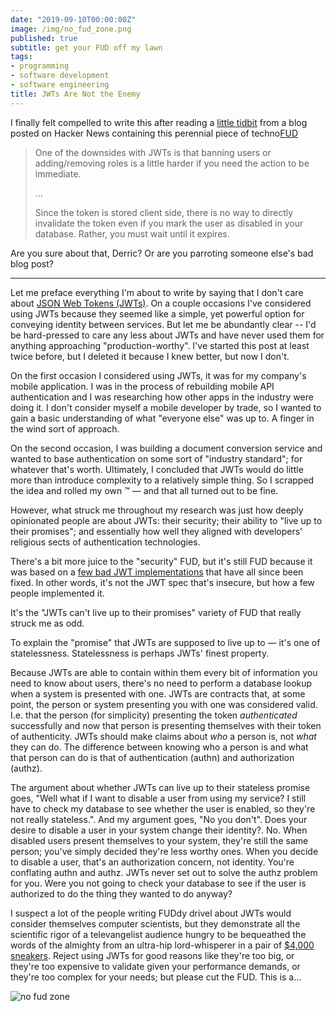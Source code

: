 ```yaml
---
date: "2019-09-10T00:00:00Z"
image: /img/no_fud_zone.png
published: true
subtitle: get your FUD off my lawn
tags:
- programming
- software development
- software engineering
title: JWTs Are Not the Enemy
---
```


I finally felt compelled to write this after reading a [little tidbit](https://www.moesif.com/blog/technical/restful-apis/Authorization-on-RESTful-APIs/#) from a blog posted on Hacker News containing this perennial piece of techno[FUD](https://en.wikipedia.org/wiki/Fear,_uncertainty,_and_doubt)

> One of the downsides with JWTs is that banning users or adding/removing roles is a little harder if you need the action to be immediate.
>
> ...
>
> Since the token is stored client side, there is no way to directly invalidate the token even if you mark the user as disabled in your database. Rather, you must wait until it expires.

Are you sure about that, Derric? Or are you parroting someone else's bad blog post?

---

Let me preface everything I'm about to write by saying that I don't care about [JSON Web Tokens (JWTs)](https://jwt.io). On a couple occasions I've considered using JWTs because they seemed like a simple, yet powerful option for conveying identity between services. But let me be abundantly clear -- I'd be hard-pressed to care any less about JWTs and have never used them for anything approaching "production-worthy". I've started this post at least twice before, but I deleted it because I knew better, but now I don't.

On the first occasion I considered using JWTs, it was for my company's mobile application. I was in the process of rebuilding mobile API authentication and I was researching how other apps in the industry were doing it. I don't consider myself a mobile developer by trade, so I wanted to gain a basic understanding of what "everyone else" was up to. A finger in the wind sort of approach.

On the second occasion, I was building a document conversion service and wanted to base authentication on some sort of "industry standard"; for whatever that's worth. Ultimately, I concluded that JWTs would do little more than introduce complexity to a relatively simple thing. So I scrapped the idea and rolled my own ™️ — and that all turned out to be fine.

However, what struck me throughout my research was just how deeply opinionated people are about JWTs: their security; their ability to "live up to their promises"; and essentially how well they aligned with developers' religious sects of authentication technologies.

There's a bit more juice to the "security" FUD, but it's still FUD because it was based on a [few bad JWT implementations](https://auth0.com/blog/critical-vulnerabilities-in-json-web-token-libraries/) that have all since been fixed. In other words, it's not the JWT spec that's insecure, but how a few people implemented it.

It's the "JWTs can't live up to their promises" variety of FUD that really struck me as odd.

To explain the "promise" that JWTs are supposed to live up to — it's one of statelessness. Statelessness is perhaps JWTs' finest property.

Because JWTs are able to contain within them every bit of information you need to know about users, there's no need to perform a database lookup when a system is presented with one. JWTs are contracts that, at some point, the person or system presenting you with one was considered valid. I.e. that the person (for simplicity) presenting the token *authenticated* successfully and now that person is presenting themselves with their token of authenticity. JWTs should make claims about *who* a person is, not *what* they can do. The difference between knowing who a person is and what that person can do is that of authentication (authn) and authorization (authz).

The argument about whether JWTs can live up to their stateless promise goes, "Well what if I want to disable a user from using my service? I still have to check my database to see whether the user is enabled, so they're not really stateless.". And my argument goes, "No you don't". Does your desire to disable a user in your system change their identity?. No. When disabled users present themselves to your system, they're still the same person; you've simply decided they're less worthy ones. When you decide to disable a user, that's an authorization concern, not identity. You're conflating authn and authz. JWTs never set out to solve the authz problem for you. Were you not going to check your database to see if the user is authorized to do the thing they wanted to do anyway?

I suspect a lot of the people writing FUDdy drivel about JWTs would consider themselves computer scientists, but they
demonstrate all the scientific rigor of a televangelist audience hungry to be bequeathed the words of the almighty from
an ultra-hip lord-whisperer in a pair of [$4,000 sneakers](https://www.instagram.com/p/BvmwrFHBg7V/). Reject using JWTs
for good reasons like they're too big, or they're too expensive to validate given your performance demands, or they're
too complex for your needs; but please cut the FUD. This is a...

![no fud zone]({{site.baseurl}}/img/no_fud_zone.png)

